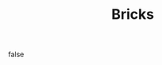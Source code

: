 ---
layout: photo
modal: true
thumb: https://csnapmediahost.github.io/assets1/Thumbs/Bricks.jpg
full: https://csnapmediahost.github.io/assets1/Render/Bricks.jpg
size: small
ar: landscape
body: false
title: "Bricks"
tags: texture
---